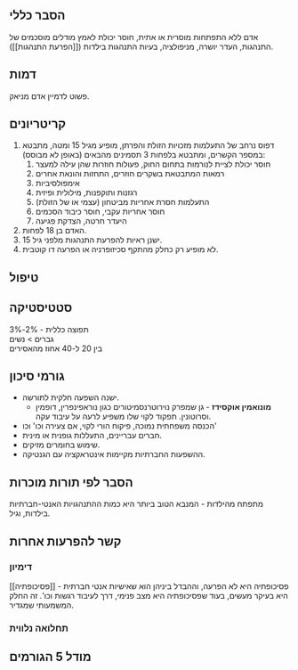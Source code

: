 ## הסבר כללי 
אדם ללא התפתחות מוסרית או אתית, חוסר יכולת לאמץ מודלים מוסכמים של התנהגות, העדר יושרה, מניפולציה, בעיות התנהגות בילדות ([[הפרעת התנהגות]]).

## דמות
פשוט לדמיין אדם מניאק.

## קריטריונים
1. דפוס נרחב של התעלמות מזכויות הזולת והפרתן, מופיע מגיל 15 ומטה, מתבטא במספר הקשרים, ומתבטא בלפחות 3 תסמינים מהבאים (באופן לא מבוסס):
	1. חוסר יכולת לציית לנורמות בתחום החוק, פעולות חוזרות שהן עילה למעצר
	2. רמאות המתבטאת בשקרים חוזרים, התחזות והונאת אחרים
	3. אימפולסיביות
	4. רגזנות ותוקפנות, מילולית ופיזית
	5. התעלמות חסרת אחריות מביטחון (עצמי או של הזולת)
	6. חוסר אחריות עקבי, חוסר כיבוד הסכמים
	7. היעדר חרטה, הצדקת פגיעה
2. האדם בן 18 לפחות.
3. ישנן ראיות להפרעת התנהגות מלפני גיל 15.
4. לא מופיע רק כחלק מהתקף סכיזופרניה או הפרעה דו קוטבית.
## טיפול

## סטטיסטיקה
תפוצה כללית - 2%-3%  
גברים > נשים  
בין 20 ל-40 אחוז מהאסירים
## גורמי סיכון
- ישנה השפעה חלקית לתורשה.
	- **מונואמין אוקסידז** - גן שמפרק נוירוטרנסמיטורים כגון נוראפינפרין, דופמין וסרוטונין. תפקוד לקוי שלו משפיע לרעה על עיבוד עקה.
- הכנסה משפחתית נמוכה, פיקוח הורי לקוי, אם צעירה וכו' וכו'
- חברים עבריינים, התעללות גופנית או מינית.
- שימוש בחומרים מזיקים.
- ההשפעות החברתיות מקיימות אינטראקציה עם הגנטיקה.
## הסבר לפי תורות מוכרות
מתפתח מהילדות - המנבא הטוב ביותר היא כמות ההתנהגויות האנטי-חברתיות בילדות, וגיל.
## קשר להפרעות אחרות

### דימיון

[[פסיכופתיה]] - פסיכופתיה היא לא הפרעה, וההבדל ביניהן הוא שאישיות אנטי חברתית היא בעיקר מעשים, בעוד שפסיכופתיה היא מצב פנימי, דרך לעיבוד רגשות וכו'. זה החלק המשמעותי שמגדיר.
### תחלואה נלווית

## מודל 5 הגורמים